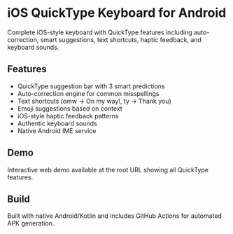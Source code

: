 # iOS QuickType Keyboard for Android

Complete iOS-style keyboard with QuickType features including auto-correction, smart suggestions, text shortcuts, haptic feedback, and keyboard sounds.

## Features
- QuickType suggestion bar with 3 smart predictions
- Auto-correction engine for common misspellings  
- Text shortcuts (omw → On my way!, ty → Thank you)
- Emoji suggestions based on context
- iOS-style haptic feedback patterns
- Authentic keyboard sounds
- Native Android IME service

## Demo
Interactive web demo available at the root URL showing all QuickType features.

## Build
Built with native Android/Kotlin and includes GitHub Actions for automated APK generation.
